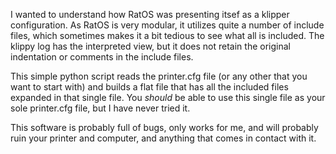 I wanted to understand how RatOS was presenting itsef as a klipper configuration. As RatOS is very modular, it utilizes quite a number of include files, which sometimes makes it a bit tedious to see what all is included. The klippy log has the interpreted view, but it does not retain the original indentation or comments in the include files.

This simple python script reads the printer.cfg file (or any other that you want to start with) and builds a flat file that has all the included files expanded in that single file. You _should_ be able to use this single file as your sole printer.cfg file, but I have never tried it. 

This software is probably full of bugs, only works for me, and will probably ruin your printer and computer, and anything that comes in contact with it.
